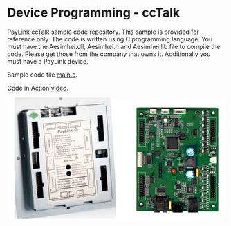 # Device Programming - ccTalk
PayLink ccTalk sample code repository. This sample is provided for reference only.
The code is written using C programming language.
You must have the Aesimhei.dll, Aesimhei.h and Aesimhei.lib file to compile the code. Please get those from the company that owns it.
Additionally you must have a PayLink device.

Sample code file [main.c](https://github.com/kusumsiri/ccTalk/blob/main/main.c).

Code in Action [video](https://www.youtube.com/watch?v=wr9LkyMlN3U&ab_channel=KusumsiriWijayaratna).

![The PayLink device](https://github.com/kusumsiri/ccTalk/blob/main/The-Paylink-Device.png)
